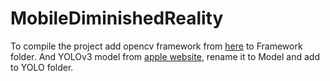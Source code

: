 # MobileDiminishedReality

To compile the project add opencv framework from [here](https://sourceforge.net/projects/opencvlibrary/files/4.5.1/opencv-4.5.1-ios-framework.zip/download) to Framework folder. And YOLOv3 model from [apple website](https://developer.apple.com/machine-learning/models/), rename it to Model and add to YOLO folder.
